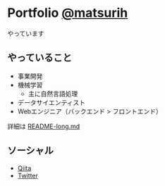 # Portfolio [@matsurih](https://github.com/matsurih)

やっています

## やっていること
- 事業開発
- 機械学習
  - 主に自然言語処理
- データサイエンティスト
- Webエンジニア（バックエンド > フロントエンド）

詳細は [README-long.md](https://github.com/matsurih/matsurih/blob/master/README-long.md)

## ソーシャル
- [Qiita](https://qiita.com/matsurih)
- [Twitter](https://twitter.com/matsuri__h)

